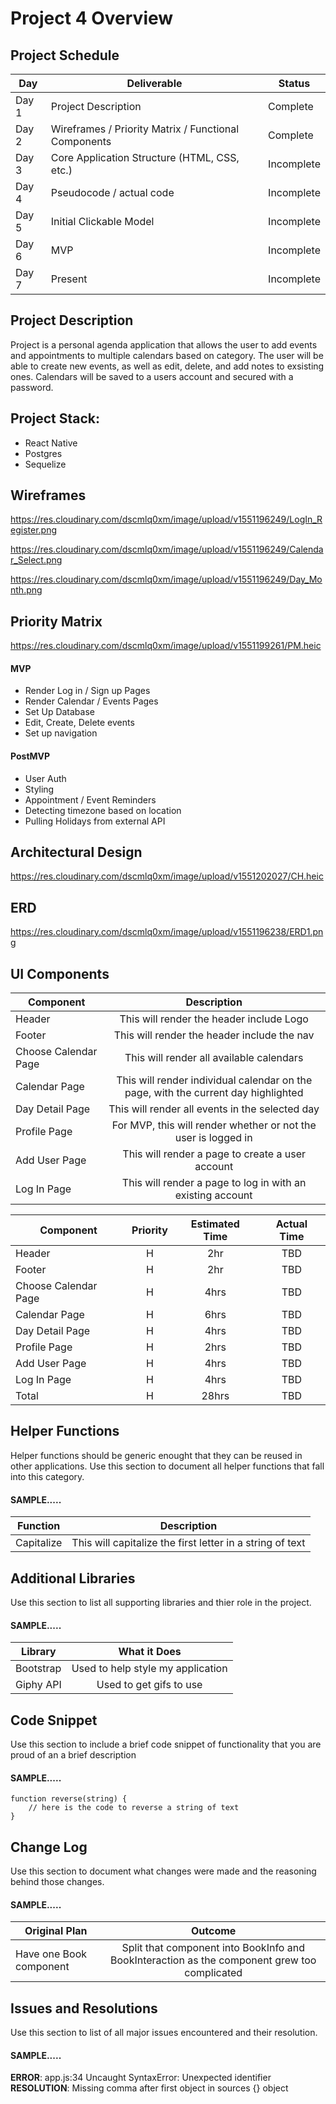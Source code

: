 # Project 4 Overview

## Project Schedule

|  Day | Deliverable | Status
|---|---| ---|
|Day 1| Project Description | Complete
|Day 2| Wireframes / Priority Matrix / Functional Components | Complete
|Day 3| Core Application Structure (HTML, CSS, etc.) | Incomplete
|Day 4| Pseudocode / actual code | Incomplete
|Day 5| Initial Clickable Model  | Incomplete
|Day 6| MVP | Incomplete
|Day 7| Present | Incomplete


## Project Description

Project is a personal agenda application that allows the user to add events and appointments to multiple calendars based on category. The user will be able to create new events, as well as edit, delete, and add notes to exsisting ones. Calendars will be saved to a users account and secured with a password. 

## Project Stack:

- React Native
- Postgres
- Sequelize


## Wireframes

https://res.cloudinary.com/dscmlq0xm/image/upload/v1551196249/LogIn_Register.png

https://res.cloudinary.com/dscmlq0xm/image/upload/v1551196249/Calendar_Select.png

https://res.cloudinary.com/dscmlq0xm/image/upload/v1551196249/Day_Month.png

## Priority Matrix

https://res.cloudinary.com/dscmlq0xm/image/upload/v1551199261/PM.heic  

#### MVP 

- Render Log in / Sign up Pages 
- Render Calendar / Events Pages
- Set Up Database
- Edit, Create, Delete events
- Set up navigation 


#### PostMVP 

- User Auth 
- Styling 
- Appointment / Event Reminders
- Detecting timezone based on location 
- Pulling Holidays from external API 

## Architectural Design

https://res.cloudinary.com/dscmlq0xm/image/upload/v1551202027/CH.heic

## ERD

https://res.cloudinary.com/dscmlq0xm/image/upload/v1551196238/ERD1.png

## UI Components 

| Component | Description | 
| --- | :---: |  
| Header | This will render the header include Logo | 
| Footer | This will render the header include the nav | 
| Choose Calendar Page | This will render all available calendars| 
| Calendar Page | This will render individual calendar on the page, with the current day highlighted | 
| Day Detail Page | This will render all events in the selected day | 
| Profile Page | For MVP, this will render whether or not the user is logged in| 
| Add User Page | This will render a page to create a user account | 
| Log In Page | This will render a page to log in with an existing account| 


| Component | Priority | Estimated Time | Actual Time |
| --- | :---: |  :---: | :---: |
| Header | H | 2hr| TBD |
| Footer  | H | 2hr| TBD |
| Choose Calendar Page | H | 4hrs| TBD |
| Calendar Page | H | 6hrs| TBD |
| Day Detail Page | H | 4hrs| TBD |
| Profile Page  | H | 2hrs| TBD |
| Add User Page| H | 4hrs| TBD |
| Log In Page| H | 4hrs| TBD|
| Total | H | 28hrs| TBD | 

## Helper Functions
Helper functions should be generic enought that they can be reused in other applications. Use this section to document all helper functions that fall into this category.

#### SAMPLE.....
| Function | Description | 
| --- | :---: |  
| Capitalize | This will capitalize the first letter in a string of text | 

## Additional Libraries
 Use this section to list all supporting libraries and thier role in the project. 
 
 #### SAMPLE.....
| Library | What it Does | 
| --- | :---: |  
| Bootstrap | Used to help style my application | 
| Giphy API | Used to get gifs to use | 


## Code Snippet

Use this section to include a brief code snippet of functionality that you are proud of an a brief description  

#### SAMPLE.....
```
function reverse(string) {
	// here is the code to reverse a string of text
}
```

## Change Log
 Use this section to document what changes were made and the reasoning behind those changes.  

#### SAMPLE.....
| Original Plan | Outcome | 
| --- | :---: |  
| Have one Book component | Split that component into BookInfo and BookInteraction as the component grew too complicated | 

## Issues and Resolutions
 Use this section to list of all major issues encountered and their resolution.

#### SAMPLE.....
**ERROR**: app.js:34 Uncaught SyntaxError: Unexpected identifier                                
**RESOLUTION**: Missing comma after first object in sources {} object
